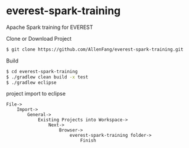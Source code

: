 # everest-spark-training
Apache Spark training for EVEREST

Clone or Download Project
```bash
$ git clone https://github.com/AllenFang/everest-spark-training.git
```

Build
```bash
$ cd everest-spark-training
$ ./gradlew clean build -x test
$ ./gradlew eclipse
```

project import to eclipse
```
File->
	Import->
		General->
			Existing Projects into Workspace->
				Next->
					Browser->
						everest-spark-training folder->
							Finish
```